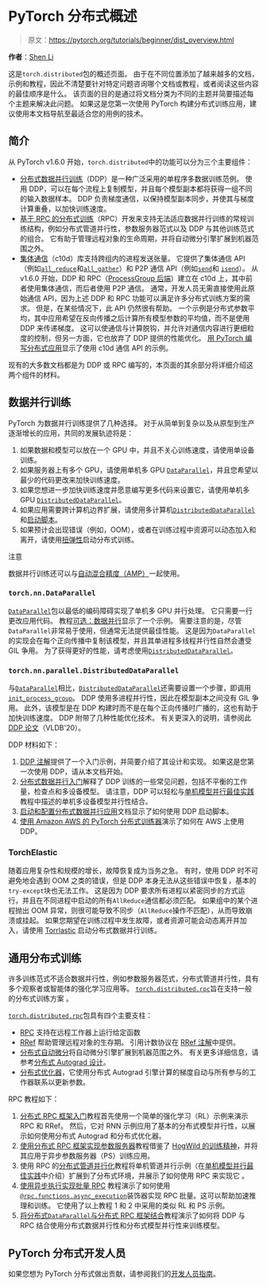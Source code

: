 # PyTorch 分布式概述

> 原文：<https://pytorch.org/tutorials/beginner/dist_overview.html>

**作者**：[Shen Li](https://mrshenli.github.io/)

这是`torch.distributed`包的概述页面。 由于在不同位置添加了越来越多的文档，示例和教程，因此不清楚要针对特定​​问题咨询哪个文档或教程，或者阅读这些内容的最佳顺序是什么。 该页面的目的是通过将文档分类为不同的主题并简要描述每个主题来解决此问题。 如果这是您第一次使用 PyTorch 构建分布式训练应用，建议使用本文档导航至最适合您的用例的技术。

## 简介

从 PyTorch v1.6.0 开始，`torch.distributed`中的功能可以分为三个主要组件：

*   [分布式数据并行训练](https://pytorch.org/docs/master/generated/torch.nn.parallel.DistributedDataParallel.html)（DDP）是一种广泛采用的单程序多数据训练范例。 使用 DDP，可以在每个流程上复制模型，并且每个模型副本都将获得一组不同的输入数据样本。 DDP 负责梯度通信，以保持模型副本同步，并使其与梯度计算重叠，以加快训练速度。
*   [基于 RPC 的分布式训练](https://pytorch.org/docs/master/rpc.html)（RPC）开发来支持无法适应数据并行训练的常规训练结构，例如分布式管道并行性，参数服务器范式以及 DDP 与其他训练范式的组合。 它有助于管理远程对象的生命周期，并将自动微分引擎扩展到机器范围之外。
*   [集体通信](https://pytorch.org/docs/stable/distributed.html)（c10d）库支持跨组内的进程发送张量。 它提供了集体通信 API（例如[`all_reduce`](https://pytorch.org/docs/stable/distributed.html#torch.distributed.all_reduce)和[`all_gather`](https://pytorch.org/docs/stable/distributed.html#torch.distributed.all_gather)）和 P2P 通信 API（例如[`send`](https://pytorch.org/docs/stable/distributed.html#torch.distributed.send)和 [`isend`](https://pytorch.org/docs/stable/distributed.html#torch.distributed.isend)）。 从 v1.6.0 开始，DDP 和 RPC（[ProcessGroup 后端](https://pytorch.org/docs/master/rpc.html#process-group-backend)）建立在 c10d 上，其中前者使用集体通信，而后者使用 P2P 通信。 通常，开发人员无需直接使用此原始通信 API，因为上述 DDP 和 RPC 功能可以满足许多分布式训练方案的需求。 但是，在某些情况下，此 API 仍然很有帮助。 一个示例是分布式参数平均，其中应用希望在反向传播之后计算所有模型参数的平均值，而不是使用 DDP 来传递梯度。 这可以使通信与计算脱钩，并允许对通信内容进行更细粒度的控制，但另一方面，它也放弃了 DDP 提供的性能优化。 [用 PyTorch 编写分布式应用](https://pytorch.org/tutorials/intermediate/dist_tuto.html)显示了使用 c10d 通信 API 的示例。

现有的大多数文档都是为 DDP 或 RPC 编写的，本页面的其余部分将详细介绍这两个组件的材料。

## 数据并行训练

PyTorch 为数据并行训练提供了几种选择。 对于从简单到复杂以及从原型到生产逐渐增长的应用，共同的发展轨迹将是：

1.  如果数据和模型可以放在一个 GPU 中，并且不关心训练速度，请使用单设备训练。
2.  如果服务器上有多个 GPU，请使用单机多 GPU [`DataParallel`](https://pytorch.org/docs/master/generated/torch.nn.DataParallel.html)，并且您希望以最少的代码更改来加快训练速度。
3.  如果您想进一步加快训练速度并愿意编写更多代码来设置它，请使用单机多 GPU [`DistributedDataParallel`](https://pytorch.org/docs/master/generated/torch.nn.parallel.DistributedDataParallel.html)。
4.  如果应用需要跨计算机边界扩展，请使用多计算机[`DistributedDataParallel`](https://pytorch.org/docs/master/generated/torch.nn.parallel.DistributedDataParallel.html)和[启动脚本](https://github.com/pytorch/examples/blob/master/distributed/ddp/README.md)。
5.  如果预计会出现错误（例如，OOM），或者在训练过程中资源可以动态加入和离开，请使用[扭弹性](https://pytorch.org/elastic)启动分布式训练。

注意

数据并行训练还可以与[自动混合精度（AMP）](https://pytorch.org/docs/master/notes/amp_examples.html#working-with-multiple-gpus)一起使用。

### `torch.nn.DataParallel`

[`DataParallel`](https://pytorch.org/docs/master/generated/torch.nn.DataParallel.html)包以最低的编码障碍实现了单机多 GPU 并行处理。 它只需要一行更改应用代码。 教程[可选：数据并行](https://pytorch.org/tutorials/beginner/blitz/data_parallel_tutorial.html)显示了一个示例。 需要注意的是，尽管`DataParallel`非常易于使用，但通常无法提供最佳性能。 这是因为`DataParallel`的实现会在每个正向传播中复制该模型，并且其单进程多线程并行性自然会遭受 GIL 争用。 为了获得更好的性能，请考虑使用[`DistributedDataParallel`](https://pytorch.org/docs/master/generated/torch.nn.parallel.DistributedDataParallel.html)。

### `torch.nn.parallel.DistributedDataParallel`

与[`DataParallel`](https://pytorch.org/docs/master/generated/torch.nn.DataParallel.html)相比，[`DistributedDataParallel`](https://pytorch.org/docs/master/generated/torch.nn.parallel.DistributedDataParallel.html)还需要设置一个步骤，即调用[`init_process_group`](https://pytorch.org/docs/stable/distributed.html#torch.distributed.init_process_group)。 DDP 使用多进程并行性，因此在模型副本之间没有 GIL 争用。 此外，该模型是在 DDP 构建时而不是在每个正向传播时广播的，这也有助于加快训练速度。 DDP 附带了几种性能优化技术。 有关更深入的说明，请参阅此 [DDP 论文](https://arxiv.org/abs/2006.15704)（VLDB'20）。

DDP 材料如下：

1.  [DDP 注解](https://pytorch.org/docs/stable/notes/ddp.html)提供了一个入门示例，并简要介绍了其设计和实现。 如果这是您第一次使用 DDP，请从本文档开始。
2.  [分布式数据并行入门](../intermediate/ddp_tutorial.html)解释了 DDP 训练的一些常见问题，包括不平衡的工作量，检查点和多设备模型。 请注意，DDP 可以轻松与[单机模型并行最佳实践](../intermediate/model_parallel_tutorial.html)教程中描述的单机多设备模型并行性结合。
3.  [启动和配置分布式数据并行应用](https://github.com/pytorch/examples/blob/master/distributed/ddp/README.md)文档显示了如何使用 DDP 启动脚本。
4.  [使用 Amazon AWS 的 PyTorch 分布式训练器](aws_distributed_training_tutorial.html)演示了如何在 AWS 上使用 DDP。

### TorchElastic

随着应用复杂性和规模的增长，故障恢复成为当务之急。 有时，使用 DDP 时不可避免地会遇到 OOM 之类的错误，但是 DDP 本身无法从这些错误中恢复，基本的`try-except`块也无法工作。 这是因为 DDP 要求所有进程以紧密同步的方式运行，并且在不同进程中启动的所有`AllReduce`通信都必须匹配。 如果组中的某个进程抛出 OOM 异常，则很可能导致不同步（`AllReduce`操作不匹配），从而导致崩溃或挂起。 如果您期望在训练过程中发生故障，或者资源可能会动态离开并加入，请使用 [Torrlastic](https://pytorch.org/elastic) 启动分布式数据并行训练。

## 通用分布式训练

许多训练范式不适合数据并行性，例如参数服务器范式，分布式管道并行性，具有多个观察者或智能体的强化学习应用等。 [`torch.distributed.rpc`](https://pytorch.org/docs/master/rpc.html)旨在支持一般的分布式训练方案 。

[`torch.distributed.rpc`](https://pytorch.org/docs/master/rpc.html)包具有四个主要支柱：

*   [RPC](https://pytorch.org/docs/master/rpc.html#rpc) 支持在远程工作器上运行给定函数
*   [RRef](https://pytorch.org/docs/master/rpc.html#rref) 帮助管理远程对象的生存期。 引用计数协议在 [RRef 注解](https://pytorch.org/docs/master/rpc/rref.html#remote-reference-protocol)中提供。
*   [分布式自动微分](https://pytorch.org/docs/master/rpc.html#distributed-autograd-framework)将自动微分引擎扩展到机器范围之外。 有关更多详细信息，请参考[分布式 Autograd 设计](https://pytorch.org/docs/master/rpc/distributed_autograd.html#distributed-autograd-design)。
*   [分布式优化器](https://pytorch.org/docs/master/rpc.html#module-torch.distributed.optim)，它使用分布式 Autograd 引擎计算的梯度自动与所有参与的工作器联系以更新参数。

RPC 教程如下：

1.  [分布式 RPC 框架入门](../intermediate/rpc_tutorial.html)教程首先使用一个简单的强化学习（RL）示例来演示 RPC 和 RRef。 然后，它对 RNN 示例应用了基本的分布式模型并行性，以展示如何使用分布式 Autograd 和分布式优化器。
2.  [使用分布式 RPC 框架实现参数服务器](../intermediate/rpc_param_server_tutorial.html)教程借鉴了 [HogWild 的训练精神](https://people.eecs.berkeley.edu/~brecht/papers/hogwildTR.pdf)，并将其应用于异步参数服务器（PS）训练应用。
3.  使用 RPC 的[分布式管道并行化](../intermediate/dist_pipeline_parallel_tutorial.html)教程将单机管道并行示例（在[单机模型并行最佳实践](../intermediate/model_parallel_tutorial.html)中介绍）扩展到了分布式环境，并展示了如何使用 RPC 来实现它 。
4.  [使用异步执行实现批量 RPC](../intermediate/rpc_async_execution.html) 教程演示了如何使用[`@rpc.functions.async_execution`](https://pytorch.org/docs/master/rpc.html#torch.distributed.rpc.functions.async_execution)装饰器实现 RPC 批量。这可以帮助加速推理和训练。 它使用了以上教程 1 和 2 中采用的类似 RL 和 PS 示例。
5.  [将分布式`DataParallel`与分布式 RPC 框架结合](../advanced/rpc_ddp_tutorial.html)教程演示了如何将 DDP 与 RPC 结合使用分布式数据并行性和分布式模型并行性来训练模型。

## PyTorch 分布式开发人员

如果您想为 PyTorch 分布式做出贡献，请参阅我们的[开发人员指南](https://github.com/pytorch/pytorch/blob/master/torch/distributed/CONTRIBUTING.md)。